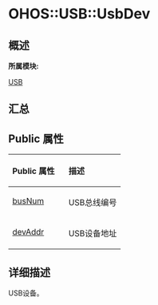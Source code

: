 # OHOS::USB::UsbDev<a name="ZH-CN_TOPIC_0000001343200769"></a>

## **概述**<a name="section33182456083932"></a>

**所属模块:**

[USB](_u_s_b.md)

## **汇总**<a name="section1165380237083932"></a>

## Public 属性<a name="pub-attribs"></a>

<a name="table567281867083932"></a>
<table><thead align="left"><tr id="row397449024083932"><th class="cellrowborder" valign="top" width="50%" id="mcps1.1.3.1.1"><p id="p153748153083932"><a name="p153748153083932"></a><a name="p153748153083932"></a>Public 属性</p>
</th>
<th class="cellrowborder" valign="top" width="50%" id="mcps1.1.3.1.2"><p id="p820785580083932"><a name="p820785580083932"></a><a name="p820785580083932"></a>描述</p>
</th>
</tr>
</thead>
<tbody><tr id="row917442085083932"><td class="cellrowborder" valign="top" width="50%" headers="mcps1.1.3.1.1 "><p id="p1488747246083932"><a name="p1488747246083932"></a><a name="p1488747246083932"></a><a href="_u_s_b.md#ga71a69c989453f60984507784c4a9a331">busNum</a></p>
</td>
<td class="cellrowborder" valign="top" width="50%" headers="mcps1.1.3.1.2 "><p id="entry279249202083932p0"><a name="entry279249202083932p0"></a><a name="entry279249202083932p0"></a>USB总线编号</p>
</td>
</tr>
<tr id="row729117378083932"><td class="cellrowborder" valign="top" width="50%" headers="mcps1.1.3.1.1 "><p id="p1647109818083932"><a name="p1647109818083932"></a><a name="p1647109818083932"></a><a href="_u_s_b.md#gacb6d899361c8563564d6dd232f265e89">devAddr</a></p>
</td>
<td class="cellrowborder" valign="top" width="50%" headers="mcps1.1.3.1.2 "><p id="entry1239108852083932p0"><a name="entry1239108852083932p0"></a><a name="entry1239108852083932p0"></a>USB设备地址</p>
</td>
</tr>
</tbody>
</table>

## **详细描述**<a name="section883051225083932"></a>

USB设备。

